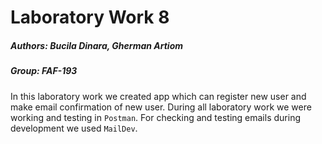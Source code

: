 # Laboratory Work 8
##### Authors: Bucila Dinara, Gherman Artiom
##### Group: FAF-193

In this laboratory work we created app which can register new user
and make email confirmation of new user. During all laboratory work we were working
and testing in `Postman`. For checking and testing emails during development we 
used `MailDev`. 